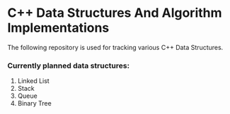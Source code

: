 # C++ Data Structures And Algorithm Implementations
The following repository is used for tracking various C++ Data Structures.

### Currently planned data structures:
1. Linked List
2. Stack
3. Queue
4. Binary Tree


